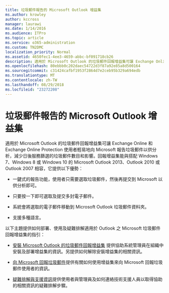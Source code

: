 ```yaml
---
title: 垃圾郵件報告的 Microsoft Outlook 增益集
ms.author: krowley
author: kccross
manager: laurawi
ms.date: 1/14/2016
ms.audience: ITPro
ms.topic: article
ms.service: o365-administration
ms.custom: TN2DMC
localization_priority: Normal
ms.assetid: 4650fec1-4ee3-4659-abbc-bf091718cb26
description: 適用於 Microsoft Outlook 的垃圾郵件回報增益集可讓 Exchange Online 和 Exchange Online Protection 使用者輕易地向 Microsoft 報告垃圾郵件以供分析，減少日後服務篩選的垃圾郵件數目和影響。回報增益集能與搭配 Windows 7、Windows 8 或 Windows 10 的 Microsoft Outlook 2013、Outlook 2010 或 Outlook 2007 相容，它提供以下優勢：
ms.openlocfilehash: 80ebbb0c202daec54722d3f87a92e85a8d500164
ms.sourcegitcommit: c31424cafbf1953f2864d7e2ceb95b329a694edb
ms.translationtype: MT
ms.contentlocale: zh-TW
ms.lasthandoff: 08/29/2018
ms.locfileid: "23272208"
---
```

# <a name="junk-email-reporting-add-in-for-microsoft-outlook"></a>垃圾郵件報告的 Microsoft Outlook 增益集

適用於 Microsoft Outlook 的垃圾郵件回報增益集可讓 Exchange Online 和 Exchange Online Protection 使用者輕易地向 Microsoft 報告垃圾郵件以供分析，減少日後服務篩選的垃圾郵件數目和影響。回報增益集能與搭配 Windows 7、Windows 8 或 Windows 10 的 Microsoft Outlook 2013、Outlook 2010 或 Outlook 2007 相容，它提供以下優勢：
  
- 一鍵式的報告功能，使用者只需要選取垃圾郵件，然後再提交到 Microsoft 以供分析即可。
    
- 只要按一下即可選取及提交多封電子郵件。
    
- 系統會將選取的電子郵件移動到 Microsoft Outlook 垃圾郵件資料夾。
    
- 支援多種語言。
    
以下主題提供如何部署、使用及疑難排解適用於 Outlook 之 Microsoft 垃圾郵件回報增益集的指引：
  
- [安裝 Microsoft Outlook 的垃圾郵件回報增益集](install-the-junk-email-reporting-add-in-for-microsoft-outlook.md) 提供協助系統管理員在組織中安裝及部署增益集的資訊。另提供如何解除安裝增益集的相關資訊。 
    
- [向 Microsoft 回報垃圾郵件](report-junk-email-messages-to-microsoft.md)提供有關如何使用增益集來向 Microsoft 回報垃圾郵件使用者的資訊。 
    
- [疑難排解與支援資訊](troubleshooting-and-support-information.md)提供使用者與管理員及如何連絡技術支援人員以取得協助的相關資訊的疑難排解步驟。 
    

